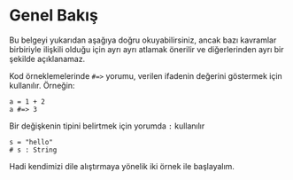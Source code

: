 # Genel Bakış

Bu belgeyi yukarıdan aşağıya doğru okuyabilirsiniz, ancak bazı kavramlar birbiriyle ilişkili olduğu için ayrı ayrı atlamak önerilir ve diğerlerinden ayrı bir şekilde açıklanamaz.

Kod örneklemelerinde `#=>`  yorumu, verilen ifadenin değerini göstermek için kullanılır. Örneğin:

```crystal
a = 1 + 2
a #=> 3
```

Bir değişkenin tipini belirtmek için yorumda `:` kullanılır

```crystal
s = "hello"
# s : String
```

Hadi kendimizi dile alıştırmaya yönelik iki örnek ile başlayalım.
